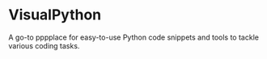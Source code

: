 # VisualPython
A go-to pppplace for easy-to-use Python code snippets and tools to tackle various coding tasks.
